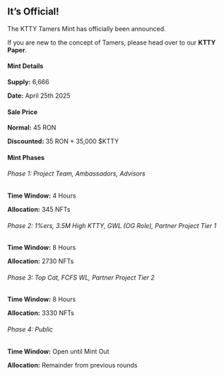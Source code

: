 <!DOCTYPE html>
<html>

<head>
  <meta charset="utf-8">
  <meta name="viewport" content="width=device-width, initial-scale=1.0">
  <title>Welcome file</title>
  <link rel="stylesheet" href="https://stackedit.io/style.css" />
</head>

<body class="stackedit">
  <div class="stackedit__html"><h2 id="its-official">It’s Official!</h2>
<p>The KTTY Tamers Mint has officially been announced.</p>
<p>If you are new to the concept of Tamers, please head over to our <strong>KTTY Paper</strong>.</p>
<h4 id="mint-details">Mint Details</h4>
<p><strong>Supply:</strong> 6,666</p>
<p><strong>Date:</strong> April 25th 2025</p>
<h4 id="sale-price">Sale Price</h4>
<p><strong>Normal:</strong> 45 RON</p>
<p><strong>Discounted:</strong> 35 RON + 35,000 $KTTY</p>
<h4 id="mint-phases">Mint Phases</h4>
<h6 id="phase-1-project-team-ambassadors-advisors">Phase 1: Project Team, Ambassadors, Advisors</h6>
<p><strong>Time Window:</strong> 4 Hours</p>
<p><strong>Allocation:</strong> 345 NFTs</p>
<h6 id="phase-2-1ers-3.5m-high-ktty-gwl-og-role-partner-project-tier-1">Phase 2: 1%ers, 3.5M High KTTY, GWL (OG Role), Partner Project Tier 1</h6>
<p><strong>Time Window:</strong> 8 Hours</p>
<p><strong>Allocation:</strong> 2730 NFTs</p>
<h6 id="phase-3-top-cat-fcfs-wl-partner-project-tier-2">Phase 3: Top Cat, FCFS WL, Partner Project Tier 2</h6>
<p><strong>Time Window:</strong> 8 Hours</p>
<p><strong>Allocation:</strong> 3330 NFTs</p>
<h6 id="phase-4-public">Phase 4: Public</h6>
<p><strong>Time Window:</strong> Open until Mint Out</p>
<p><strong>Allocation:</strong> Remainder from previous rounds</p>
</div>
</body>

</html>
